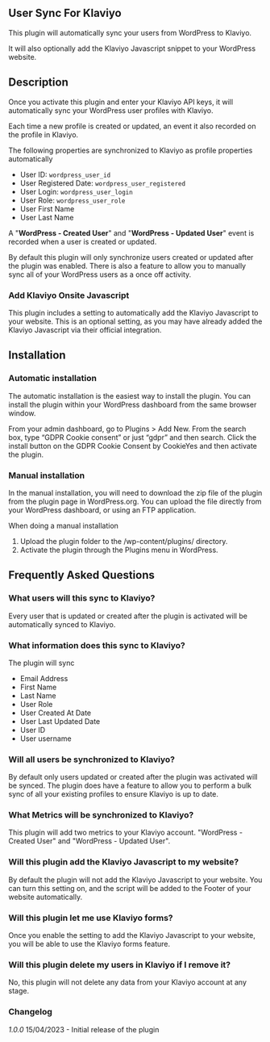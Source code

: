 ## User Sync For Klaviyo

This plugin will automatically sync your users from WordPress to Klaviyo. 

It will also optionally add the Klaviyo Javascript snippet to your WordPress website.

## Description
Once you activate this plugin and enter your Klaviyo API keys, it will automatically sync your WordPress user profiles with Klaviyo.

Each time a new profile is created or updated, an event it also recorded on the profile in Klaviyo.

The following properties are synchronized to Klaviyo as profile properties automatically

  * User ID: `wordpress_user_id`
 * User Registered Date: `wordpress_user_registered`
 * User Login: `wordpress_user_login`
 * User Role: `wordpress_user_role`
 * User First Name
 * User Last Name

A \"**WordPress - Created User**\" and \"**WordPress - Updated User**\" event is recorded when a user is created or updated.

By default this plugin will only synchronize users created or updated after the plugin was enabled. There is also a feature to allow you to manually sync all of your WordPress users as a once off activity.

### Add Klaviyo Onsite Javascript
This plugin includes a setting to automatically add the Klaviyo Javascript to your website. This is an optional setting, as you may have already added the Klaviyo Javascript via their official integration.

## Installation

### Automatic installation

The automatic installation is the easiest way to install the plugin. You can install the plugin within your WordPress dashboard from the same browser window.
 
From your admin dashboard, go to Plugins > Add New. From the search box, type “GDPR Cookie consent” or just “gdpr” and then search. Click the install button on the GDPR Cookie Consent by CookieYes and then activate the plugin.

### Manual installation

In the manual installation, you will need to download the zip file of the plugin from the plugin page in WordPress.org. You can upload the file directly from your WordPress dashboard, or using an FTP application.

When doing a manual installation

1.  Upload the plugin folder to the /wp-content/plugins/ directory.
2.  Activate the plugin through the Plugins menu in WordPress.


## Frequently Asked Questions
### What users will this sync to Klaviyo?
Every user that is updated or created after the plugin is activated will be automatically synced to Klaviyo.

### What information does this sync to Klaviyo?  
The plugin will sync
* Email Address
* First Name
* Last Name
* User Role
* User Created At Date
* User Last Updated Date
* User ID
* User username

### Will all users be synchronized to Klaviyo?
By default only users updated or created after the plugin was activated will be synced. The plugin does have a feature to allow you to perform a bulk sync of all your existing profiles to ensure Klaviyo is up to date.

### What Metrics will be synchronized to Klaviyo? 
This plugin will add two metrics to your Klaviyo account. \"WordPress - Created User\" and \"WordPress - Updated User\".

### Will this plugin add the Klaviyo Javascript to my website? 
By default the plugin will not add the Klaviyo Javascript to your website. You can turn this setting on, and the script will be added to the Footer of your website automatically.

### Will this plugin let me use Klaviyo forms? 
Once you enable the setting to add the Klaviyo Javascript to your website, you will be able to use the Klaviyo forms feature.

### Will this plugin delete my users in Klaviyo if I remove it? 
No, this plugin will not delete any data from your Klaviyo account at any stage.

### Changelog 
*1.0.0* 15/04/2023 - Initial release of the plugin